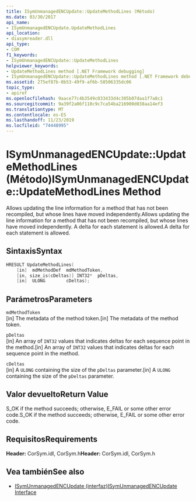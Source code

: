 ```yaml
---
title: ISymUnmanagedENCUpdate::UpdateMethodLines (Método)
ms.date: 03/30/2017
api_name:
- ISymUnmanagedENCUpdate.UpdateMethodLines
api_location:
- diasymreader.dll
api_type:
- COM
f1_keywords:
- ISymUnmanagedENCUpdate::UpdateMethodLines
helpviewer_keywords:
- UpdateMethodLines method [.NET Framework debugging]
- ISymUnmanagedENCUpdate::UpdateMethodLines method [.NET Framework debugging]
ms.assetid: 275ef87b-0b53-49f9-af6b-58506335dc06
topic_type:
- apiref
ms.openlocfilehash: 9aace77c4b3549c033433d4c305b07daa1f7a8c1
ms.sourcegitcommit: 9a39f2a06f110c9c7ca54ba216900d038aa14ef3
ms.translationtype: MT
ms.contentlocale: es-ES
ms.lasthandoff: 11/23/2019
ms.locfileid: "74448995"
---
```

# <a name="isymunmanagedencupdateupdatemethodlines-method"></a><span data-ttu-id="c711f-102">ISymUnmanagedENCUpdate::UpdateMethodLines (Método)</span><span class="sxs-lookup"><span data-stu-id="c711f-102">ISymUnmanagedENCUpdate::UpdateMethodLines Method</span></span>
<span data-ttu-id="c711f-103">Allows updating the line information for a method that has not been recompiled, but whose lines have moved independently.</span><span class="sxs-lookup"><span data-stu-id="c711f-103">Allows updating the line information for a method that has not been recompiled, but whose lines have moved independently.</span></span> <span data-ttu-id="c711f-104">A delta for each statement is allowed.</span><span class="sxs-lookup"><span data-stu-id="c711f-104">A delta for each statement is allowed.</span></span>  
  
## <a name="syntax"></a><span data-ttu-id="c711f-105">Sintaxis</span><span class="sxs-lookup"><span data-stu-id="c711f-105">Syntax</span></span>  
  
```cpp  
HRESULT UpdateMethodLines(  
    [in]  mdMethodDef  mdMethodToken,  
    [in, size_is(cDeltas)] INT32*  pDeltas,  
    [in]  ULONG        cDeltas);  
```  
  
## <a name="parameters"></a><span data-ttu-id="c711f-106">Parámetros</span><span class="sxs-lookup"><span data-stu-id="c711f-106">Parameters</span></span>  
 `mdMethodToken`  
 <span data-ttu-id="c711f-107">[in] The metadata of the method token.</span><span class="sxs-lookup"><span data-stu-id="c711f-107">[in] The metadata of the method token.</span></span>  
  
 `pDeltas`  
 <span data-ttu-id="c711f-108">[in] An array of `INT32` values that indicates deltas for each sequence point in the method.</span><span class="sxs-lookup"><span data-stu-id="c711f-108">[in] An array of `INT32` values that indicates deltas for each sequence point in the method.</span></span>  
  
 `cDeltas`  
 <span data-ttu-id="c711f-109">[in] A `ULONG` containing the size of the `pDeltas` parameter.</span><span class="sxs-lookup"><span data-stu-id="c711f-109">[in] A `ULONG` containing the size of the `pDeltas` parameter.</span></span>  
  
## <a name="return-value"></a><span data-ttu-id="c711f-110">Valor devuelto</span><span class="sxs-lookup"><span data-stu-id="c711f-110">Return Value</span></span>  
 <span data-ttu-id="c711f-111">S_OK if the method succeeds; otherwise, E_FAIL or some other error code.</span><span class="sxs-lookup"><span data-stu-id="c711f-111">S_OK if the method succeeds; otherwise, E_FAIL or some other error code.</span></span>  
  
## <a name="requirements"></a><span data-ttu-id="c711f-112">Requisitos</span><span class="sxs-lookup"><span data-stu-id="c711f-112">Requirements</span></span>  
 <span data-ttu-id="c711f-113">**Header:** CorSym.idl, CorSym.h</span><span class="sxs-lookup"><span data-stu-id="c711f-113">**Header:** CorSym.idl, CorSym.h</span></span>  
  
## <a name="see-also"></a><span data-ttu-id="c711f-114">Vea también</span><span class="sxs-lookup"><span data-stu-id="c711f-114">See also</span></span>

- [<span data-ttu-id="c711f-115">ISymUnmanagedENCUpdate (interfaz)</span><span class="sxs-lookup"><span data-stu-id="c711f-115">ISymUnmanagedENCUpdate Interface</span></span>](../../../../docs/framework/unmanaged-api/diagnostics/isymunmanagedencupdate-interface.md)
